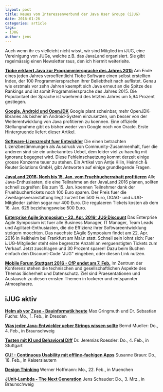 ```yaml
---
layout: post
title: Neues vom Interessenverbund der Java User Groups (iJUG)
date: 2016-01-26
categories: article
tags:
- iJUG
author: jens
---
```


Auch wenn ihr es vielleicht nicht wisst, wir sind Mitglied im iJUG, eine Vereinigung von JUGs, welche
z.B. das JavaLand organisiert. Sie gibt regelmässig einen Newsletter raus, den ich hiermit weiterleite.


[**Tiobe erklaert Java zur Programmiersprache des Jahres 2015**](http://go.ijug.eu/go/ijugnewsletter/160113/news1)
Am Ende eines jeden Jahres veroeffentlicht Tiobe Software einen selbst
erstellten Index, der 100 Programmiersprachen ihrer Beliebtheit nach
auflistet. Genau wie erstmals vor zehn Jahren kaempft sich Java erneut
an die Spitze des Rankings und ist somit Programmiersprache des Jahres
2015. Die Popularitaet der Sprache ist waehrend des letzten Jahres um
5,94 Prozent gestiegen.


[**Google, Android und OpenJDK**](http://go.ijug.eu/go/ijugnewsletter/160113/news4)
Google plant scheinbar, mehr OpenJDK-libraries als bisher im
Android-System einzusetzen, um besser von der Weiterentwicklung von
Java profitieren zu koennen. Eine offizielle Stellungnahme gibt es
bisher weder von Google noch von Oracle. Erste Hintergruende liefert
dieser Artikel.


[**Software-Lizenzrecht fuer Entwickler**](http://go.ijug.eu/go/ijugnewsletter/160113/news2)
Die einen betrachten Lizenzbestimmungen als Ausdruck von
Community-Zusammenhalt, fuer die anderen sind sie ein unbekanntes Uebel,
dem leider viel zu haeufig mit Ignoranz begegnet wird. Diese
Fehleinschaetzung kommt derzeit einige grosse Konzerne teuer zu stehen.
Ein Artikel von Antje Kilin, Heinrich & Reuter Solutions GmbH, gibt
Antworten auf einige grundlegende Fragen.


[**JavaLand 2016: Noch bis 15. Jan. vom Fruehbucherrabatt profitieren**](http://go.ijug.eu/go/ijugnewsletter/160113/news6)
Alle Java-Enthusiasten, die eine Teilnahme an der JavaLand 2016 planen,
sollten schnell zugreifen: Bis zum 15. Jan. koennen Teilnehmer dank
der Fruehbuchertickets noch 100 Euro sparen. Der Preis fuer die
Zweitagesveranstaltung liegt zurzeit bei 500 Euro, DOAG- und
iJUG-Mitglieder zahlen sogar nur 400 Euro. Die regulaeren Tickets kosten
ab dem 16. Jan. 625 beziehungsweise 500 Euro.


[**Enterprise Agile Symposium - 22. Apr. 2016: JUG Discount**](http://go.ijug.eu/go/ijugnewsletter/160113/news3)
Das Enterprise Agile Symposium ist fuer alle Business Manager, IT
Manager, Team Leads und Agilitaet-Enthusiasten, die die Effizienz ihrer
Softwareentwicklung steigern moechten. Das naechste EAgile Symposium
findet am 22. Apr. 2016 in Kelkheim bei Frankfurt am Mai.n statt.
Schnell sein lohnt sich: Fuer iJUG-Mitglieder steht eine begrenzte
Anzahl an verguenstigten Tickets zum Verkauf. Jetzt zuschlagen und 30
Prozent sparen! Dazu beim Buchen einfach den Discount-Code "JUG"
eingeben, oder diesen Link nutzen.


[**Mobile Forum Stuttgart 2016 - CfP endet am 7. Feb.**](http://go.ijug.eu/go/ijugnewsletter/160113/news5)
Im Zentrum der Konferenz stehen die technischen und gesellschaftlichen
Aspekte des Themas Sicherheit und Datenschutz. Ziel sind Praesentationen
und Austausch zu diesen ernsten Themen in lockerer und entspannter
Atmosphaere.


iJUG aktiv
----------

[**Helm ab vor Zuse - Bauinformatik heute**](http://go.ijug.eu/go/ijugnewsletter/160113/aktiv16)
Max Gringmuth und Dr. Sebastian Fuchs: Mo., 1. Feb., in Dresden

[**Was jeder Java-Entwickler ueber Strings wissen sollte**](http://go.ijug.eu/go/ijugnewsletter/160113/aktiv8)
Bernd Mueller: Do., 4. Feb., in Braunschweig

[**Testen mit KI und Behavioral Diff**](http://go.ijug.eu/go/ijugnewsletter/160113/aktiv17)
Dr. Jeremias Roessler: Do., 4. Feb., in Stuttgart

[**CU! - Continuous Usability mit offline-faehigen Apps**](http://go.ijug.eu/go/ijugnewsletter/160113/aktiv9)
Susanne Braun: Do., 18. Feb., in Kaiserslautern

[**Design Thinking**](http://go.ijug.eu/go/ijugnewsletter/160113/aktiv10)
Werner Hoffmann: Mo., 22. Feb., in Muenchen

[**JUnit-Lambda - The Next Generation**](http://go.ijug.eu/go/ijugnewsletter/160113/aktiv11)
Jens Schauder: Do., 3. Mrz., in Braunschweig
